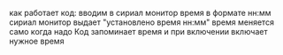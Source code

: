 как работает код: вводим в сириал монитор время в формате нн:мм
сириал монитор выдает "установлено время нн:мм"
время меняется само когда надо
Код запоминает время и при включении включает нужное время  
